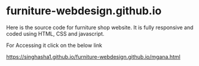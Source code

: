 # furniture-webdesign.github.io

Here is the source code for furniture shop website.
It is fully responsive and coded using HTML, CSS and javascript.

For Accessing it click on the below link

https://singhasha1.github.io/furniture-webdesign.github.io/mgana.html
